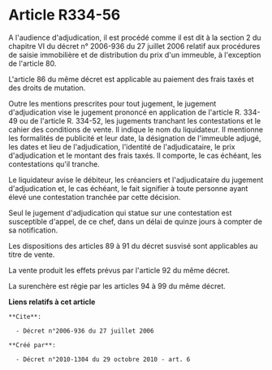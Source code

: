 # Article R334-56

A l'audience d'adjudication, il est procédé comme il est dit à la section 2 du chapitre VI du décret n° 2006-936 du 27
juillet 2006 relatif aux procédures de saisie immobilière et de distribution du prix d'un immeuble, à l'exception de
l'article 80.

L'article 86 du même décret est applicable au paiement des frais taxés et des droits de mutation. 

Outre les mentions prescrites pour tout jugement, le jugement d'adjudication vise le jugement prononcé en application de
l'article R. 334-49 ou de l'article R. 334-52, les jugements tranchant les contestations et le cahier des conditions de
vente. Il indique le nom du liquidateur. Il mentionne les formalités de publicité et leur date, la désignation de l'immeuble
adjugé, les dates et lieu de l'adjudication, l'identité de l'adjudicataire, le prix d'adjudication et le montant des frais
taxés. Il comporte, le cas échéant, les contestations qu'il tranche. 

Le liquidateur avise le débiteur, les créanciers et l'adjudicataire du jugement d'adjudication et, le cas échéant, le fait
signifier à toute personne ayant élevé une contestation tranchée par cette décision. 

Seul le jugement d'adjudication qui statue sur une contestation est susceptible d'appel, de ce chef, dans un délai de quinze
jours à compter de sa notification. 

Les dispositions des articles 89 à 91 du décret susvisé sont applicables au titre de vente. 

La vente produit les effets prévus par l'article 92 du même décret. 

La surenchère est régie par les articles 94 à 99 du même décret.

**Liens relatifs à cet article**

	**Cite**:

	  - Décret n°2006-936 du 27 juillet 2006

	**Créé par**:

	  - Décret n°2010-1304 du 29 octobre 2010 - art. 6
